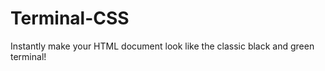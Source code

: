 Terminal-CSS
============

Instantly make your HTML document look like the classic black and green terminal!
